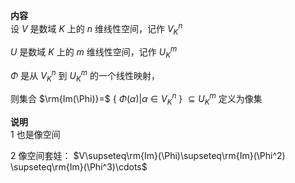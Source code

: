 **内容**    
设 $V$ 是数域 $K$ 上的 $n$ 维线性空间，记作 $V_K^n$     
    
 $U$ 是数域 $K$ 上的 $m$ 维线性空间，记作 $U_K^m$     
    
 $\Phi$ 是从 $V_K^n$ 到 $U_K^m$ 的一个线性映射，    
    
则集合 $\rm{Im(\Phi)}=$ { $\Phi(\alpha)|\alpha\in V_K^n$ } $\subseteq U_K^m$ 定义为像集    
    
**说明**    
1 也是像空间    
    
2 像空间套娃： $V\supseteq\rm{Im}(\Phi)\supseteq\rm{Im}(\Phi^2)    
\supseteq\rm{Im}(\Phi^3)\cdots$     
